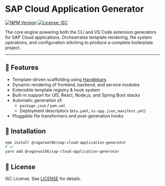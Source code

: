 # SAP Cloud Application Generator

[![NPM Version](https://img.shields.io/npm/v/@ragarwal06/sap-cloud-application-generator)](https://www.npmjs.com/package/@ragarwal06/sap-cloud-application-generator) [![License: ISC](https://img.shields.io/badge/License-ISC-blue.svg)](https://opensource.org/licenses/ISC)

The core engine powering both the CLI and VS Code extension generators for SAP Cloud applications. Orchestrates template rendering, file system operations, and configuration stitching to produce a complete boilerplate project.

---

## 🚀 Features

- Template-driven scaffolding using [Handlebars](https://handlebarsjs.com/)  
- Dynamic rendering of frontend, backend, and service modules  
- Extensible template registry & hook system  
- Built-in support for UI5, React, Node.js, and Spring Boot stacks  
- Automatic generation of:
  - `package.json` / `pom.xml`
  - Deployment descriptors (`mta.yaml`, `xs-app.json`, `manifest.yml`)
- Pluggable file transformers and post-generation hooks

## 🎯 Installation

```bash
npm install @ragarwal06/sap-cloud-application-generator
# or
yarn add @ragarwal06/sap-cloud-application-generator
```

## 📄 License

ISC License. See [LICENSE](LICENSE) for details.
